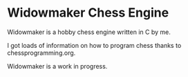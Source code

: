 # Widowmaker Chess Engine

Widowmaker is a hobby chess engine written in C by me.

I got loads of information on how to program chess thanks to chessprogramming.org.

Widowmaker is a work in progress.
